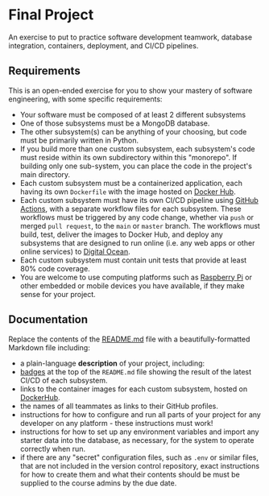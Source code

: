 # Final Project

An exercise to put to practice software development teamwork, database integration, containers, deployment, and CI/CD pipelines.

## Requirements

This is an open-ended exercise for you to show your mastery of software engineering, with some specific requirements:

- Your software must be composed of at least 2 different subsystems
- One of those subsystems must be a MongoDB database.
- The other subsystem(s) can be anything of your choosing, but code must be primarily written in Python.
- If you build more than one custom subsystem, each subsystem's code must reside within its own subdirectory within this "monorepo". If building only one sub-system, you can place the code in the project's main directory.
- Each custom subsystem must be a containerized application, each having its own `Dockerfile` with the image hosted on [Docker Hub](https://hub.docker.com/).
- Each custom subsystem must have its own CI/CD pipeline using [GitHub Actions](https://docs.github.com/en/actions), with a separate workflow files for each subsystem. These workflows must be triggered by any code change, whether via `push` or merged `pull request`, to the `main` or `master` branch. The workflows must build, test, deliver the images to Docker Hub, and deploy any subsystems that are designed to run online (i.e. any web apps or other online services) to [Digital Ocean](https://m.do.co/c/4d1066078eb0).
- Each custom subsystem must contain unit tests that provide at least 80% code coverage.
- You are welcome to use computing platforms such as [Raspberry Pi](https://www.raspberrypi.com/) or other embedded or mobile devices you have available, if they make sense for your project.

## Documentation

Replace the contents of the [README.md](./README.md) file with a beautifully-formatted Markdown file including:

- a plain-language **description** of your project, including:
- [badges](https://docs.github.com/en/actions/monitoring-and-troubleshooting-workflows/adding-a-workflow-status-badge) at the top of the `README.md` file showing the result of the latest CI/CD of each subsystem.
- links to the container images for each custom subsystem, hosted on [DockerHub](https://hub.docker.com).
- the names of all teammates as links to their GitHub profiles.
- instructions for how to configure and run all parts of your project for any developer on any platform - these instructions must work!
- instructions for how to set up any environment variables and import any starter data into the database, as necessary, for the system to operate correctly when run.
- if there are any "secret" configuration files, such as `.env` or similar files, that are not included in the version control repository, exact instructions for how to create them and what their contents should be must be supplied to the course admins by the due date.
